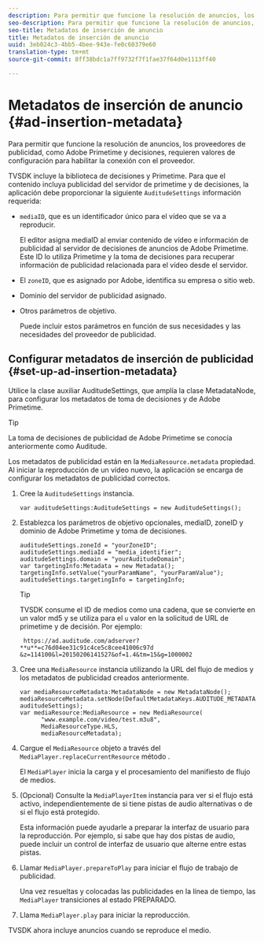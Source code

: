 ```yaml
---
description: Para permitir que funcione la resolución de anuncios, los proveedores de publicidad, como Adobe Primetime y decisiones, requieren valores de configuración para habilitar la conexión con el proveedor.
seo-description: Para permitir que funcione la resolución de anuncios, los proveedores de publicidad, como Adobe Primetime y decisiones, requieren valores de configuración para habilitar la conexión con el proveedor.
seo-title: Metadatos de inserción de anuncio
title: Metadatos de inserción de anuncio
uuid: 3eb024c3-4bb5-4bee-943e-fe0c60379e60
translation-type: tm+mt
source-git-commit: 8ff38bdc1a7ff9732f7f1fae37f64d0e1113ff40

---
```



# Metadatos de inserción de anuncio {#ad-insertion-metadata}

Para permitir que funcione la resolución de anuncios, los proveedores de publicidad, como Adobe Primetime y decisiones, requieren valores de configuración para habilitar la conexión con el proveedor.

TVSDK incluye la biblioteca de decisiones y Primetime. Para que el contenido incluya publicidad del servidor de primetime y de decisiones, la aplicación debe proporcionar la siguiente `AuditudeSettings` información requerida:

* `mediaID`, que es un identificador único para el vídeo que se va a reproducir.

   El editor asigna mediaID al enviar contenido de vídeo e información de publicidad al servidor de decisiones de anuncios de Adobe Primetime. Este ID lo utiliza Primetime y la toma de decisiones para recuperar información de publicidad relacionada para el vídeo desde el servidor.

* El `zoneID`, que es asignado por Adobe, identifica su empresa o sitio web.
* Dominio del servidor de publicidad asignado.
* Otros parámetros de objetivo.

   Puede incluir estos parámetros en función de sus necesidades y las necesidades del proveedor de publicidad.

## Configurar metadatos de inserción de publicidad {#set-up-ad-insertion-metadata}

Utilice la clase auxiliar AuditudeSettings, que amplía la clase MetadataNode, para configurar los metadatos de toma de decisiones y de Adobe Primetime.

>[!TIP]
>
>La toma de decisiones de publicidad de Adobe Primetime se conocía anteriormente como Auditude.

Los metadatos de publicidad están en la `MediaResource.metadata` propiedad. Al iniciar la reproducción de un vídeo nuevo, la aplicación se encarga de configurar los metadatos de publicidad correctos.

1. Cree la `AuditudeSettings` instancia.

   ```
   var auditudeSettings:AuditudeSettings = new AuditudeSettings();
   ```

1. Establezca los parámetros de objetivo opcionales, mediaID, zoneID y dominio de Adobe Primetime y toma de decisiones.

   ```
   auditudeSettings.zoneId = "yourZoneID"; 
   auditudeSettings.mediaId = "media_identifier"; 
   auditudeSettings.domain = "yourAuditudeDomain"; 
   var targetingInfo:Metadata = new Metadata(); 
   targetingInfo.setValue("yourParamName", "yourParamValue"); 
   auditudeSettings.targetingInfo = targetingInfo;
   ```

   >[!TIP]
   >
   >TVSDK consume el ID de medios como una cadena, que se convierte en un valor md5 y se utiliza para el `u` valor en la solicitud de URL de primetime y de decisión. Por ejemplo:
   >
   >
   >` https://ad.auditude.com/adserver? **u**=c76d04ee31c91c4ce5c8cee41006c97d &z=114100&l=20150206141527&of=1.4&tm=15&g=1000002`

1. Cree una `MediaResource` instancia utilizando la URL del flujo de medios y los metadatos de publicidad creados anteriormente.

   ```
   var mediaResourceMetadata:MetadataNode = new MetadataNode(); 
   mediaResourceMetadata.setNode(DefaultMetadataKeys.AUDITUDE_METADATA_KEY, auditudeSettings); 
   var mediaResource:MediaResource = new MediaResource( 
         "www.example.com/video/test.m3u8", 
         MediaResourceType.HLS,  
         mediaResourceMetadata);
   ```

1. Cargue el `MediaResource` objeto a través del `MediaPlayer.replaceCurrentResource` método .

   El `MediaPlayer` inicia la carga y el procesamiento del manifiesto de flujo de medios.

1. (Opcional) Consulte la `MediaPlayerItem` instancia para ver si el flujo está activo, independientemente de si tiene pistas de audio alternativas o de si el flujo está protegido.

   Esta información puede ayudarle a preparar la interfaz de usuario para la reproducción. Por ejemplo, si sabe que hay dos pistas de audio, puede incluir un control de interfaz de usuario que alterne entre estas pistas.

1. Llamar `MediaPlayer.prepareToPlay` para iniciar el flujo de trabajo de publicidad.

   Una vez resueltas y colocadas las publicidades en la línea de tiempo, las `MediaPlayer` transiciones al estado PREPARADO.
1. Llama `MediaPlayer.play` para iniciar la reproducción.

TVSDK ahora incluye anuncios cuando se reproduce el medio.